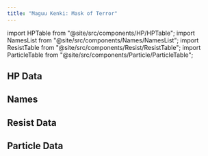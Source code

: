 ```yaml
---
title: "Maguu Kenki: Mask of Terror"
---
```


import HPTable from "@site/src/components/HP/HPTable";
import NamesList from "@site/src/components/Names/NamesList";
import ResistTable from "@site/src/components/Resist/ResistTable";
import ParticleTable from "@site/src/components/Particle/ParticleTable";

## HP Data

<HPTable item_key="maguukenkimaskofterror" data_src="enemy" />

## Names

<NamesList item_key="maguukenkimaskofterror" data_src="enemy" />

## Resist Data

<ResistTable item_key="maguukenkimaskofterror" data_src="enemy" />

## Particle Data

<ParticleTable item_key="maguukenkimaskofterror" data_src="enemy" />